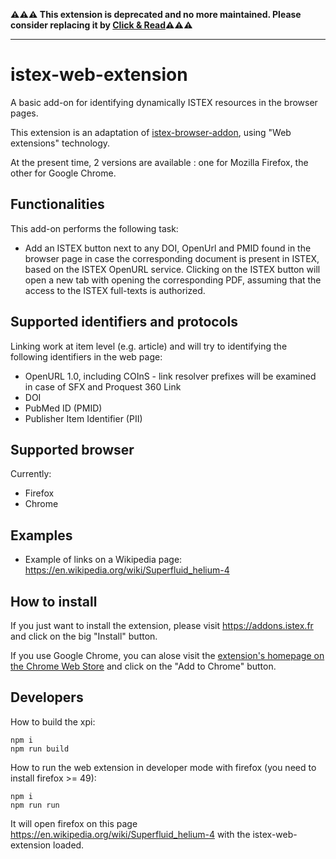 **⚠⚠⚠ This extension is deprecated and no more maintained. Please consider replacing it by [Click & Read](https://clickandread.inist.fr/)⚠⚠⚠**

---

# istex-web-extension

A basic add-on for identifying dynamically ISTEX resources in the browser pages.

This extension is an adaptation of [istex-browser-addon](https://github.com/istex/istex-browser-addon), using "Web extensions" technology.

At the present time, 2 versions are available : one for Mozilla Firefox, the other for Google Chrome.

## Functionalities

This add-on performs the following task:

* Add an ISTEX button next to any DOI, OpenUrl and PMID found in the browser page in case the corresponding document is present in ISTEX, based on the ISTEX OpenURL service. Clicking on the ISTEX button will open a new tab with opening the corresponding PDF, assuming that the access to the ISTEX full-texts is authorized. 

## Supported identifiers and protocols

Linking work at item level (e.g. article) and will try to identifying the following identifiers in the web page:

* OpenURL 1.0, including COInS - link resolver prefixes will be examined in case of SFX and Proquest 360 Link
* DOI
* PubMed ID (PMID)
* Publisher Item Identifier (PII)

## Supported browser

Currently: 

* Firefox
* Chrome

## Examples

* Example of links on a Wikipedia page: https://en.wikipedia.org/wiki/Superfluid_helium-4

## How to install

If you just want to install the extension, please visit https://addons.istex.fr and click on the big "Install" button.

If you use Google Chrome, you can alose visit the [extension's homepage on the Chrome Web Store](https://chrome.google.com/webstore/detail/istex/fonjnfcanlbgnjgfhiocggldmpnhdhjg?hl=fr) and click on the "Add to Chrome" button.

## Developers

How to build the xpi:
```
npm i
npm run build
```

How to run the web extension in developer mode with firefox (you need to install firefox >= 49):
```
npm i
npm run run
``` 
It will open firefox on this page https://en.wikipedia.org/wiki/Superfluid_helium-4 with the istex-web-extension loaded. 

